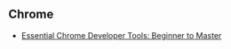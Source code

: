 ## Chrome

* [Essential Chrome Developer Tools: Beginner to Master](https://apsdehal.in/blog/chrome-developer-tools-to-master)
